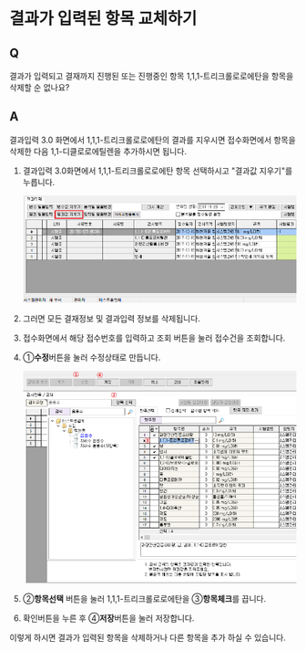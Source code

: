 # 결과가 입력된 항목 교체하기

## Q

결과가 입력되고 결재까지 진행된 또는 진행중인 항목 1,1,1-트리크롤로로에탄을 항목을 삭제할 순 없나요?

## A

결과입력 3.0 화면에서 1,1,1-트리크롤로로에탄의 결과를 지우시면 접수화면에서 항목을 삭제한 다음 1,1-디클로로에틸렌을 추가하시면 됩니다.

1. 결과입력 3.0화면에서 1,1,1-트리크롤로로에탄 항목 선택하시고 "결과값 지우기"를 누릅니다.  

   ![](../.gitbook/assets/01%20%2825%29.png)

2. 그러면 모든 결재정보 및 결과입력 정보를 삭제됩니다.  
3. 접수화면에서 해당 접수번호를 입력하고 조회 버튼을 눌러 접수건을 조회합니다.  
4. ①**수정**버튼을 눌러 수정상태로 만듭니다.  

   ![](../.gitbook/assets/02%20%2826%29.png)

5. ②**항목선택** 버튼을 눌러 1,1,1-트리크롤로로에탄을 ③**항목체크**를 끕니다.  
6. 확인버튼을 누른 후 ④**저장**버튼을 눌러 저장합니다.  

이렇게 하시면 결과가 입력된 항목을 삭제하거나 다른 항목을 추가 하실 수 있습니다.

